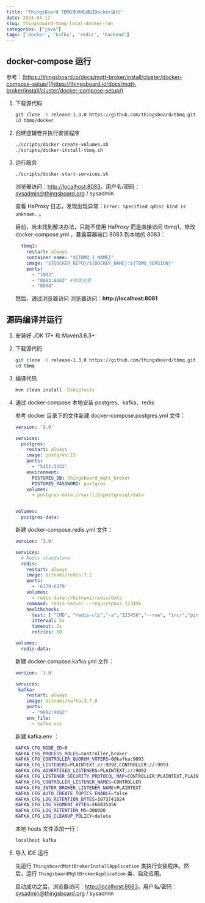 ```yaml
---
title: "ThingsBoard TBMQ本地和通过Docker运行"
date: 2024-04-17
slug: thingsboard-tbmq-local-docker-run
categories: ["java"]
tags: ['docker', 'kafka', 'redis', 'backend']
---
```


## docker-compose 运行

参考：[https://thingsboard.io/docs/mqtt-broker/install/cluster/docker-compose-setup/](https://thingsboard.io/docs/mqtt-broker/install/cluster/docker-compose-setup/)

1. 下载源代码

   ```bash
   git clone -b release-1.3.0 https://github.com/thingsboard/tbmq.git
   cd tbmq/docker
   ```

2. 创建逻辑卷并执行安装程序

   ```bash
   ./scripts/docker-create-volumes.sh
   ./scripts/docker-install-tbmq.sh
   ```

3. 运行服务

   ```bash
   ./scripts/docker-start-services.sh
   ```

   浏览器访问：[http://localhost:8083](http://localhost:8083)，用户名/密码：sysadmin@thingsboard.org / sysadmin

   

   查看 HaProxy 日志，发现出现异常：`Error: Specified qdisc kind is unknown.` 。

   目前，尚未找到解决办法，只能不使用 HaProxy 而是直接访问 tbmq1，修改 docker-compose.yml ，暴露容器端口 8083 到本地的 8083：
   
   ```yaml
     tbmq1:
       restart: always
       container_name: "${TBMQ_1_NAME}"
       image: "${DOCKER_REPO}/${DOCKER_NAME}:${TBMQ_VERSION}"
       ports:
         - "1883"
         - "8083:8083" #修改这里
         - "8084"
   ```
   
   然后，通过浏览器访问 浏览器访问：**http://localhost:8081**

## 源码编译并运行

1. 安装好 JDK 17+ 和 Maven3.6.3+

2. 下载源代码

   ```bash
   git clone -b release-1.3.0 https://github.com/thingsboard/tbmq.git
   cd tbmq
   ```

3. 编译代码

   ``` bash
   mvn clean install -DskipTests
   ```

4. 通过 docker-compose 本地安装 postgres、kafka、redis

   参考 docker 目录下的文件新建 docker-compose.postgres.yml 文件：

   ```yaml
   version: '3.0'
   
   services:
     postgres:
       restart: always
       image: postgres:15
       ports:
         - "5432:5432"
       environment:
         POSTGRES_DB: thingsboard_mqtt_broker
         POSTGRES_PASSWORD: postgres
       volumes:
         - postgres-data://var/lib/postgresql/data
   
   
   volumes:
     postgres-data:
   ```

   新建 docker-compose.redis.yml 文件：

   ```yaml
   version: '3.0'
   
   services:
     # Redis standalone
     redis:
       restart: always
       image: bitnami/redis:7.2
       ports:
         - '6379:6379'
       volumes:
         - redis-data://bitnami/redis/data
       command: redis-server --requirepass 123456
       healthcheck:
         test: [ "CMD", "redis-cli","-a","123456","--raw", "incr","ping" ]
         interval: 5s
         timeout: 2s
         retries: 10
   
   volumes:
     redis-data:
   ```

   新建 docker-compose.kafka.yml 文件：

   ```yml
   version: '3.0'
   
   services:
   	kafka:
       restart: always
       image: bitnami/kafka:3.7.0
       ports:
         - "9092:9092"
       env_file:
         - kafka.env
   ```

   新建  kafka.env ：

   ```bash
   KAFKA_CFG_NODE_ID=0
   KAFKA_CFG_PROCESS_ROLES=controller,broker
   KAFKA_CFG_CONTROLLER_QUORUM_VOTERS=0@kafka:9093
   KAFKA_CFG_LISTENERS=PLAINTEXT://:9092,CONTROLLER://:9093
   KAFKA_CFG_ADVERTISED_LISTENERS=PLAINTEXT://:9092
   KAFKA_CFG_LISTENER_SECURITY_PROTOCOL_MAP=CONTROLLER:PLAINTEXT,PLAINTEXT:PLAINTEXT
   KAFKA_CFG_CONTROLLER_LISTENER_NAMES=CONTROLLER
   KAFKA_CFG_INTER_BROKER_LISTENER_NAME=PLAINTEXT
   KAFKA_CFG_AUTO_CREATE_TOPICS_ENABLE=false
   KAFKA_CFG_LOG_RETENTION_BYTES=1073741824
   KAFKA_CFG_LOG_SEGMENT_BYTES=268435456
   KAFKA_CFG_LOG_RETENTION_MS=300000
   KAFKA_CFG_LOG_CLEANUP_POLICY=delete
   ```

   本地 hosts 文件添加一行：

   ```bash
   localhost kafka
   ```

   

5. 导入 IDE 运行

   先运行 `ThingsboardMqttBrokerInstallApplication` 类执行安装程序。然后，运行 `ThingsboardMqttBrokerApplication` 类，启动应用。

   启动成功之后，浏览器访问：[http://localhost:8083](http://localhost:8083)，用户名/密码：sysadmin@thingsboard.org / sysadmin
